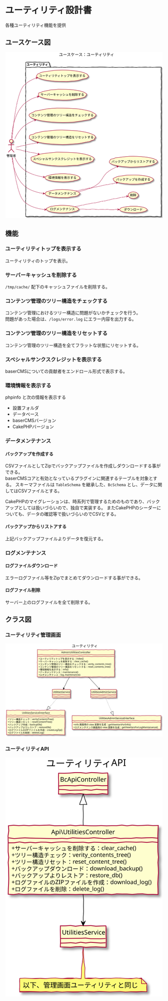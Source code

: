 # ユーティリティ設計書

各種ユーティリティ機能を提供

## ユースケース図
![クラス図：ユーティリティ](../../../svg/use_case/baser-core/utilities.svg)

 
## 機能
### ユーティリティトップを表示する
ユーティリティのトップを表示。

 
### サーバーキャッシュを削除する
`/tmp/cache/` 配下のキャッシュファイルを削除する。

 
### コンテンツ管理のツリー構造をチェックする
コンテンツ管理におけるツリー構造に問題がないかチェックを行う。  
問題があった場合は、`/logs/error.log` にエラー内容を出力する。

 
### コンテンツ管理のツリー構造をリセットする
コンテンツ管理のツリー構造を全てフラットな状態にリセットする。

 
### スペシャルサンクスクレジットを表示する
baserCMSについての貢献者をエンドロール形式で表示する。

 
### 環境情報を表示する
phpinfo と次の情報を表示する
- 設置フォルダ
- データベース
- baserCMSバージョン
- CakePHPバージョン

 
### データメンテナンス
#### バックアップを作成する
CSVファイルとしてZipでバックアップファイルを作成しダウンロードする事ができる。  
baserCMSコアと有効となっているプラグインに関連するテーブルを対象とする。
スキーマファイルは `TableSchema` を継承した、`BcSchema` とし、データに関してはCSVファイルとする。

CakePHPのマイグレーションは、時系列で管理するためのものであり、バックアップとしては扱いづらいので、独自で実装する。
またCakePHPのシーダーについても、データの確認等で扱いづらいのでCSVとする。

#### バックアップからリストアする
上記バックアップファイルよりデータを復元する。

 
### ログメンテナンス
#### ログファイルダウンロード
エラーログファイル等をZipでまとめてダウンロードする事ができる。
#### ログファイル削除
サーバー上のログファイルを全て削除する。

 
## クラス図
### ユーティリティ管理画面
![クラス図：ユーティリティ管理画面](../../../svg/class/baser-core/manage_utilities.svg)

### ユーティリティAPI
![クラス図：ユーティリティAPI](../../../svg/class/baser-core/api_utilities.svg)
　
